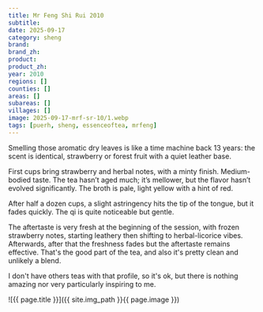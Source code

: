 ```yaml
---
title: Mr Feng Shi Rui 2010
subtitle: 
date: 2025-09-17
category: sheng
brand: 
brand_zh: 
product: 
product_zh: 
year: 2010
regions: []
counties: []
areas: []
subareas: []
villages: []
image: 2025-09-17-mrf-sr-10/1.webp
tags: [puerh, sheng, essenceoftea, mrfeng]
---
```


Smelling those aromatic dry leaves is like a time machine back 13 years: the scent is identical, strawberry or forest fruit with a quiet leather base.

First cups bring strawberry and herbal notes, with a minty finish. Medium-bodied taste.
The tea hasn’t aged much; it’s mellower, but the flavor hasn’t evolved significantly.
The broth is pale, light yellow with a hint of red.

After half a dozen cups, a slight astringency hits the tip of the tongue, but it fades quickly.
The qi is quite noticeable but gentle.

The aftertaste is very fresh at the beginning of the session, with frozen strawberry notes, starting leathery then shifting to herbal-licorice vibes. Afterwards, after that the freshness fades but the aftertaste remains effective. That's the good part of the tea, and also it's pretty clean and unlikely a blend.

I don't have others teas with that profile, so it's ok, but there is nothing amazing nor very particularly inspiring to me.

![{{ page.title }}]({{ site.img_path }}{{ page.image }})